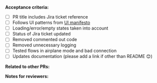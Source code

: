 **Acceptance criteria:**  
- [ ] PR title includes Jira ticket reference
- [ ] Follows UI patterns from [UI manifesto](https://github.com/monstar-lab-oss/ui-manifesto)
- [ ] Loading/error/empty states taken into account
- [ ] Status of Jira ticket updated
- [ ] Removed commented out code  
- [ ] Removed unnecessary logging
- [ ] Tested flows in airplane mode and bad connection
- [ ] Updates documentation (please add a link if other than README 😊)

**Related to other PRs:**  

**Notes for reviewers:**  
